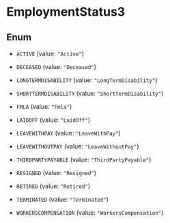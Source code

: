 

# EmploymentStatus3

## Enum


* `ACTIVE` (value: `"Active"`)

* `DECEASED` (value: `"Deceased"`)

* `LONGTERMDISABILITY` (value: `"LongTermDisability"`)

* `SHORTTERMDISABILITY` (value: `"ShortTermDisability"`)

* `FMLA` (value: `"Fmla"`)

* `LAIDOFF` (value: `"LaidOff"`)

* `LEAVEWITHPAY` (value: `"LeaveWithPay"`)

* `LEAVEWITHOUTPAY` (value: `"LeaveWithoutPay"`)

* `THIRDPARTYPAYABLE` (value: `"ThirdPartyPayable"`)

* `RESIGNED` (value: `"Resigned"`)

* `RETIRED` (value: `"Retired"`)

* `TERMINATED` (value: `"Terminated"`)

* `WORKERSCOMPENSATION` (value: `"WorkersCompensation"`)



